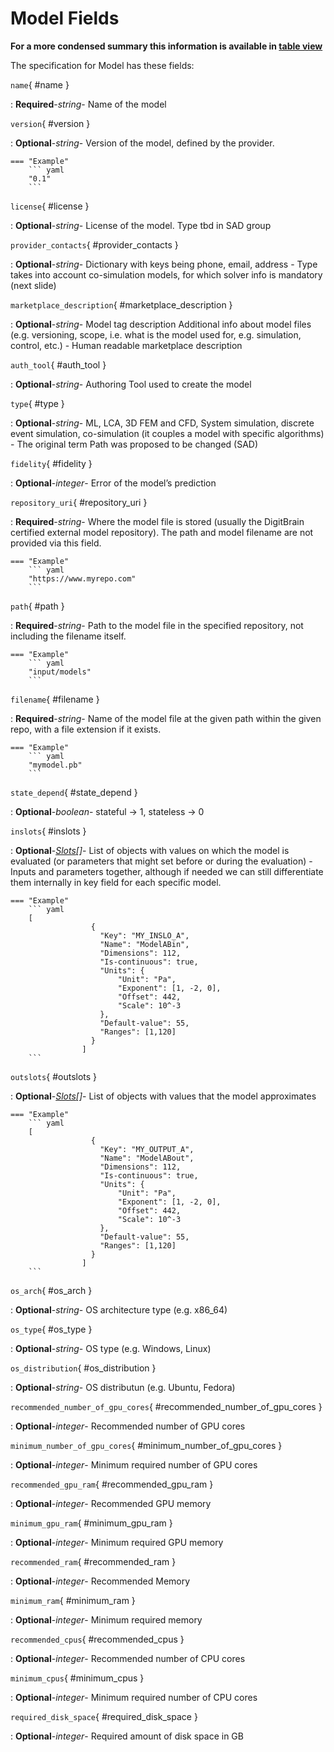 <style>
  .md-content__button {
    display: none;
  }
</style>
# Model Fields


**For a more condensed summary this information is available in [table view](/tables/model/)**



The specification for Model
has these fields:

`name`{ #name }

:   **Required**-*string*- Name of the model


`version`{ #version }

:   **Optional**-*string*- Version of the model, defined by the provider. 



    === "Example"
        ``` yaml     
        "0.1"
        ```

`license`{ #license }

:   **Optional**-*string*- License of the model.  Type tbd in SAD group


`provider_contacts`{ #provider_contacts }

:   **Optional**-*string*- Dictionary with keys being phone, email, address - Type takes into account co-simulation models, for which solver info is mandatory (next slide)


`marketplace_description`{ #marketplace_description }

:   **Optional**-*string*- Model tag description Additional info about model files (e.g. versioning, scope, i.e. what is the model used for, e.g. simulation, control, etc.) - Human readable marketplace description


`auth_tool`{ #auth_tool }

:   **Optional**-*string*- Authoring Tool used to create the model


`type`{ #type }

:   **Optional**-*string*- ML, LCA, 3D FEM and CFD, System simulation, discrete event simulation, co-simulation (it couples a model with specific algorithms) - The original term Path was proposed to be changed (SAD)


`fidelity`{ #fidelity }

:   **Optional**-*integer*- Error of the model’s prediction


`repository_uri`{ #repository_uri }

:   **Required**-*string*- Where the model file is stored (usually the DigitBrain certified external model repository). The path and model filename are not provided via this field.



    === "Example"
        ``` yaml     
        "https://www.myrepo.com"
        ```

`path`{ #path }

:   **Required**-*string*- Path to the model file in the specified repository, not including the filename itself.



    === "Example"
        ``` yaml     
        "input/models"
        ```

`filename`{ #filename }

:   **Required**-*string*- Name of the model file at the given path within the given repo, with a file extension if it exists.



    === "Example"
        ``` yaml     
        "mymodel.pb"
        ```

`state_depend`{ #state_depend }

:   **Optional**-*boolean*- stateful -> 1, stateless -> 0


`inslots`{ #inslots }

:   **Optional**-*[Slots](../slots.md)[]*- List of objects with values on which the model is evaluated (or parameters that might set before or during the evaluation) - Inputs and parameters together, although if needed we can still differentiate them internally in key field for each specific model.



    === "Example"
        ``` yaml     
        [
                      { 
                        "Key": "MY_INSLO_A",
                        "Name": "ModelABin",
                        "Dimensions": 112,
                        "Is-continuous": true,
                        "Units": {
                            "Unit": "Pa",
                            "Exponent": [1, -2, 0],
                            "Offset": 442,
                            "Scale": 10^-3
                        },
                        "Default-value": 55,
                        "Ranges": [1,120]
                      }
                    ]  
        ```

`outslots`{ #outslots }

:   **Optional**-*[Slots](../slots.md)[]*- List of objects with values that the model approximates



    === "Example"
        ``` yaml     
        [
                      { 
                        "Key": "MY_OUTPUT_A",
                        "Name": "ModelABout",
                        "Dimensions": 112,
                        "Is-continuous": true,
                        "Units": {
                            "Unit": "Pa",
                            "Exponent": [1, -2, 0],
                            "Offset": 442,
                            "Scale": 10^-3
                        },
                        "Default-value": 55,
                        "Ranges": [1,120]
                      }
                    ]  
        ```

`os_arch`{ #os_arch }

:   **Optional**-*string*- OS architecture type (e.g. x86_64)


`os_type`{ #os_type }

:   **Optional**-*string*- OS type (e.g. Windows, Linux)


`os_distribution`{ #os_distribution }

:   **Optional**-*string*- OS distributun (e.g. Ubuntu, Fedora)


`recommended_number_of_gpu_cores`{ #recommended_number_of_gpu_cores }

:   **Optional**-*integer*- Recommended number of GPU cores


`minimum_number_of_gpu_cores`{ #minimum_number_of_gpu_cores }

:   **Optional**-*integer*- Minimum required number of GPU cores


`recommended_gpu_ram`{ #recommended_gpu_ram }

:   **Optional**-*integer*- Recommended GPU memory


`minimum_gpu_ram`{ #minimum_gpu_ram }

:   **Optional**-*integer*- Minimum required GPU memory


`recommended_ram`{ #recommended_ram }

:   **Optional**-*integer*- Recommended Memory


`minimum_ram`{ #minimum_ram }

:   **Optional**-*integer*- Minimum required memory


`recommended_cpus`{ #recommended_cpus }

:   **Optional**-*integer*- Recommended number of CPU cores


`minimum_cpus`{ #minimum_cpus }

:   **Optional**-*integer*- Minimum required number of CPU cores


`required_disk_space`{ #required_disk_space }

:   **Optional**-*integer*- Required amount of disk space in GB


